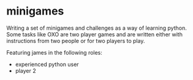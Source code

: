 # minigames
Writing a set of minigames and challenges as a way of learning python. Some tasks like OXO are two player games and are written either with instructions from two people or for two players to play. 

Featuring <a name="@https://github.com/jwsi">james</a> in the following roles: 
- experienced python user
- player 2
